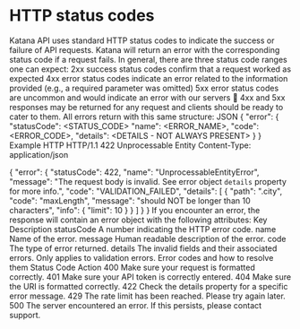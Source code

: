 # HTTP status codes

Katana API uses standard HTTP status codes to indicate the success or failure of API
requests. Katana will return an error with the corresponding status code if a request
fails. In general, there are three status code ranges one can expect: 2xx success status
codes confirm that a request worked as expected 4xx error status codes indicate an error
related to the information provided (e.g., a required parameter was omitted) 5xx error
status codes are uncommon and would indicate an error with our servers 🚧 4xx and 5xx
responses may be returned for any request and clients should be ready to cater to them.
All errors return with this same structure: JSON { "error": { "statusCode":
\<STATUS_CODE> "name": \<ERROR_NAME>, "code": \<ERROR_CODE>, "details": \<DETAILS - NOT
ALWAYS PRESENT> } } Example HTTP HTTP/1.1 422 Unprocessable Entity Content-Type:
application/json

{ "error": { "statusCode": 422, "name": "UnprocessableEntityError", "message": "The
request body is invalid. See error object `details` property for more info.", "code":
"VALIDATION_FAILED", "details": \[ { "path": ".city", "code": "maxLength", "message":
"should NOT be longer than 10 characters", "info": { "limit": 10 } } \] } } If you
encounter an error, the response will contain an error object with the following
attributes: Key Description statusCode A number indicating the HTTP error code. name
Name of the error. message Human readable description of the error. code The type of
error returned. details The invalid fields and their associated errors. Only applies to
validation errors. Error codes and how to resolve them Status Code Action 400 Make sure
your request is formatted correctly. 401 Make sure your API token is correctly entered.
404 Make sure the URI is formatted correctly. 422 Check the details property for a
specific error message. 429 The rate limit has been reached. Please try again later. 500
The server encountered an error. If this persists, please contact support.
